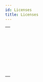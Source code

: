 ```yaml
---
id: Licenses
title: Licenses
---
```



||
|---|
|[<!-- INCLUDE #_command_.CHANGE LICENSES.Syntax -->](../../commands-legacy/change-licenses.md)<br/>|
|[<!-- INCLUDE #_command_.Create deployment license.Syntax -->](../../commands-legacy/create-deployment-license.md)<br/>|
|[<!-- INCLUDE #_command_.Is license available.Syntax -->](../../commands-legacy/is-license-available.md)<br/>|
|[<!-- INCLUDE #_command_.License info.Syntax -->](../../commands/license-info.md)<br/>|
|[<!-- INCLUDE #_command_.License usage.Syntax -->](../../commands-legacy/license-usage.md)<br/>|
|[<!-- INCLUDE #_command_.Refresh license.Syntax -->](../../commands-legacy/refresh-license.md)<br/>|
